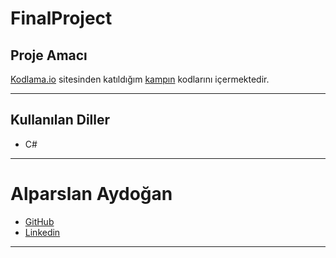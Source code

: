 # FinalProject

## Proje Amacı
[Kodlama.io](https://www.kodlama.io) sitesinden katıldığım [kampın](https://www.kodlama.io/courses/enrolled/1235979) kodlarını içermektedir.
*** 
## Kullanılan Diller
* C#
***


# Alparslan Aydoğan
- [GitHub](https://github.com/Alparslan524)
- [Linkedin](https://www.linkedin.com/in/alparslan-aydoğan-6038771bb/)
***
